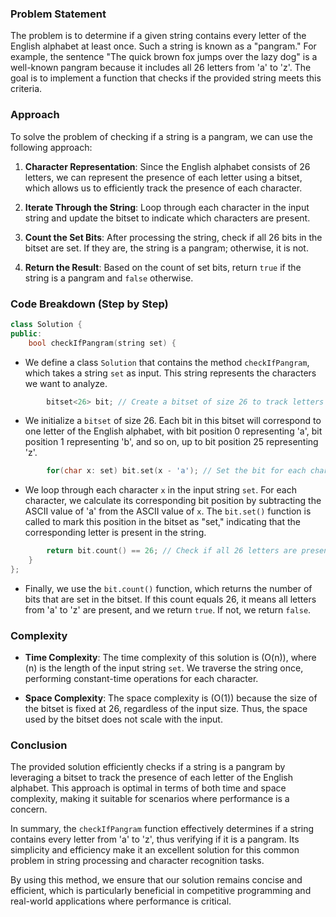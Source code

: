 ### Problem Statement

The problem is to determine if a given string contains every letter of the English alphabet at least once. Such a string is known as a "pangram." For example, the sentence "The quick brown fox jumps over the lazy dog" is a well-known pangram because it includes all 26 letters from 'a' to 'z'. The goal is to implement a function that checks if the provided string meets this criteria.

### Approach

To solve the problem of checking if a string is a pangram, we can use the following approach:

1. **Character Representation**: Since the English alphabet consists of 26 letters, we can represent the presence of each letter using a bitset, which allows us to efficiently track the presence of each character.

2. **Iterate Through the String**: Loop through each character in the input string and update the bitset to indicate which characters are present.

3. **Count the Set Bits**: After processing the string, check if all 26 bits in the bitset are set. If they are, the string is a pangram; otherwise, it is not.

4. **Return the Result**: Based on the count of set bits, return `true` if the string is a pangram and `false` otherwise.

### Code Breakdown (Step by Step)

```cpp
class Solution {
public:
    bool checkIfPangram(string set) {
```
- We define a class `Solution` that contains the method `checkIfPangram`, which takes a string `set` as input. This string represents the characters we want to analyze.

```cpp
        bitset<26> bit; // Create a bitset of size 26 to track letters
```
- We initialize a `bitset` of size 26. Each bit in this bitset will correspond to one letter of the English alphabet, with bit position 0 representing 'a', bit position 1 representing 'b', and so on, up to bit position 25 representing 'z'.

```cpp
        for(char x: set) bit.set(x - 'a'); // Set the bit for each character
```
- We loop through each character `x` in the input string `set`. For each character, we calculate its corresponding bit position by subtracting the ASCII value of 'a' from the ASCII value of `x`. The `bit.set()` function is called to mark this position in the bitset as "set," indicating that the corresponding letter is present in the string.

```cpp
        return bit.count() == 26; // Check if all 26 letters are present
    }
};
```
- Finally, we use the `bit.count()` function, which returns the number of bits that are set in the bitset. If this count equals 26, it means all letters from 'a' to 'z' are present, and we return `true`. If not, we return `false`.

### Complexity

- **Time Complexity**: The time complexity of this solution is \(O(n)\), where \(n\) is the length of the input string `set`. We traverse the string once, performing constant-time operations for each character.

- **Space Complexity**: The space complexity is \(O(1)\) because the size of the bitset is fixed at 26, regardless of the input size. Thus, the space used by the bitset does not scale with the input.

### Conclusion

The provided solution efficiently checks if a string is a pangram by leveraging a bitset to track the presence of each letter of the English alphabet. This approach is optimal in terms of both time and space complexity, making it suitable for scenarios where performance is a concern.

In summary, the `checkIfPangram` function effectively determines if a string contains every letter from 'a' to 'z', thus verifying if it is a pangram. Its simplicity and efficiency make it an excellent solution for this common problem in string processing and character recognition tasks.

By using this method, we ensure that our solution remains concise and efficient, which is particularly beneficial in competitive programming and real-world applications where performance is critical.